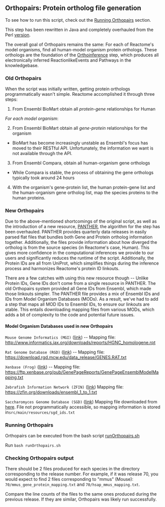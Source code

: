 <h2> Orthopairs: Protein ortholog file generation</h2>

To see how to run this script, check out the <a href="#-running-orthopairs-">Running Orthopairs</a> section.

This step has been rewritten in Java and completely overhauled from the Perl <a href="https://github.com/reactome/Release/tree/master/scripts/release/orthopairs">version</a>.

The overall goal of Orthopairs remains the same: For each of Reactome's model organisms, find all human-model organism protein orthologs. These orthologs are the foundation of the <a href="https://github.com/reactome/release-orthoinference">Orthoinference</a> step, which produces all electronically inferred ReactionlikeEvents and Pathways in the knowledgebase. 

<h3>Old Orthopairs</h3>

When the script was initially written, getting protein orthologs programmatically wasn't simple. Reactome accomplished it through three steps:

1) From Ensembl BioMart obtain all _protein-gene_ relationships for Human

_For each model organism_:<br>

  2. From Ensembl BioMart obtain all _gene-protein_ relationships for the organism
  - BioMart has become increasingly unstable as Ensembl's focus has moved to their RESTful API. Unfortunately, the information we want is not available through the API.

  3. From Ensembl Compara, obtain all human-organism gene orthologs
  - While Compara is stable, the process of obtaining the gene orthologs typically took around 24 hours
  
  4. With the organism's gene-protein list, the human protein-gene list and the human-organism gene ortholog list, map the species proteins to the human proteins.

<h3>New Orthopairs</h3>

Due to the above-mentioned shortcomings of the original script, as well as the introduction of a new resource, <a href="http://www.pantherdb.org/">PANTHER</a>, the algorithm for the step has been overhauled. PANTHER provides quarterly data releases in easily parsed flat files that bundles both Gene and Protein ortholog information together. Additionally, the files provide information about how diverged the ortholog is from the source species (in Reactome's case, Human). This gives more confidence in the computational inferences we provide to our users and significantly reduces the runtime of the script. Additionally, the Protein IDs are all from UniProt, which simplifies things during the inference process and harmonizes Reactome's protein ID linkouts.

There are a few catches with using this new resource though -- Unlike Protein IDs, Gene IDs don't come from a single resource in PANTHER. The old Orthopairs system provided all Gene IDs from Ensembl, which made those linkouts simpler. The PANTHER file provides a mix of Ensembl IDs and IDs from Model Organism Databases (MODs). As a result, we've had to add a step that maps all MOD IDs to Ensembl IDs, to ensure our linkouts are stable. This entails downloading mapping files from various MODs, which adds a bit of complexity to the code and potential future issues.

<h4>Model Organism Databases used in new Orthopairs</h4>

`Mouse Genome Informatics (MGI)` (<a href="http://www.informatics.jax.org/">link</a>) -- Mapping file: http://www.informatics.jax.org/downloads/reports/HGNC_homologene.rpt

`Rat Genome Database (RGD)` (<a href="https://rgd.mcw.edu/">link</a>) -- Mapping file: https://download.rgd.mcw.edu/data_release/GENES.RAT.txt

`Xenbase (Frog)` (<a href="http://www.xenbase.org/entry/">link</a>) -- Mapping file: https://ftp.xenbase.org/pub/GenePageReports/GenePageEnsemblModelMapping.txt

`Zebrafish Information Network (ZFIN)` (<a href="https://zfin.org/">link</a>) Mapping file: https://zfin.org/downloads/ensembl_1_to_1.txt

`Saccharomyces Genome Database (SGD)` (<a href="https://www.yeastgenome.org/">link</a>) Mapping file downloaded from <a href="https://yeastmine.yeastgenome.org/yeastmine/bagDetails.do?scope=all&bagName=ALL_Verified_Uncharacterized_Dubious_ORFs">here</a>. File not programmatically accessible, so mapping information is stored in`src/main/resources/sgd_ids.txt`

<h3> Running Orthopairs </h3>

Orthopairs can be executed from the bash script <a href="https://github.com/reactome/release-orthopairs/blob/develop/runOrthopairs.sh">runOrthopairs.sh</a>

Run `bash runOrthopairs.sh`

<h3> Checking Orthopairs output </h3>

There should be 2 files produced for each species in the directory corresponding to the release number. For example, if it was release 70, you would expect to find 2 files corresponding to "mmus" (Mouse): `70/mmus_gene_protein_mapping.txt` and `70/hsap_mmus_mapping.txt`.

Compare the line counts of the files to the same ones produced during the previous release. If they are similar, Orthopairs was likely run successfully. 

